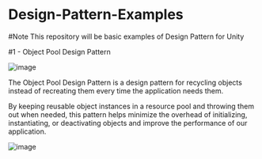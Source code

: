 # Design-Pattern-Examples

#Note
This repository will be basic examples of Design Pattern for Unity 

#1 - Object Pool Design Pattern

![image](https://github.com/FujiSamurai/Design-Pattern-Examples/assets/79170712/923abcde-16f0-4ba4-a5d9-4dc80f4a409e)

The Object Pool Design Pattern is a design pattern for recycling objects instead of recreating them every time the application needs them.

By keeping reusable object instances in a resource pool and throwing them out when needed, this pattern helps minimize the overhead of initializing, instantiating, or deactivating objects and improve the performance of our application.

![image](https://github.com/FujiSamurai/Design-Pattern-Examples/assets/79170712/830f037e-4815-4d1a-bdcf-85de1009f393)

